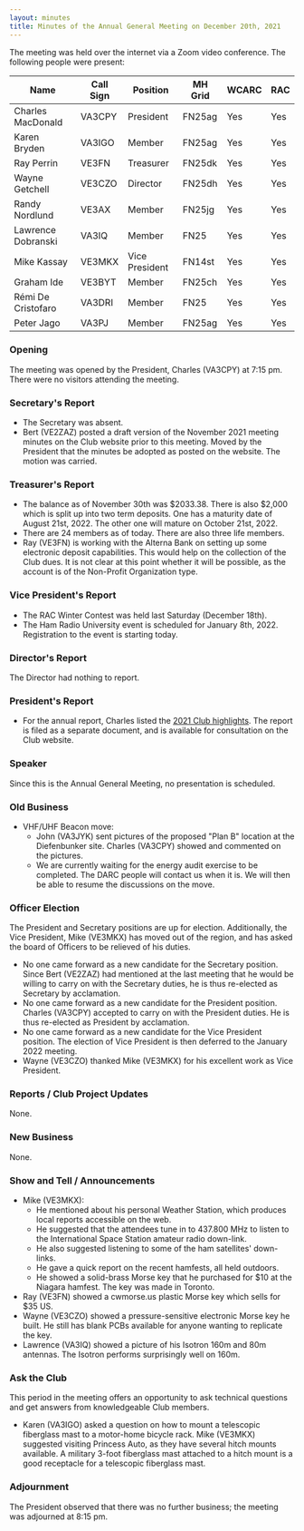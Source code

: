 ```yaml
---
layout: minutes
title: Minutes of the Annual General Meeting on December 20th, 2021
---
```

The meeting was held over the internet via a Zoom video conference.
The following people were present:

| Name                   | Call Sign  | Position         | MH Grid | WCARC | RAC |
|------------------------|------------|------------------|---------|-------|-----|
| Charles MacDonald      | VA3CPY     | President        | FN25ag  | Yes   | Yes |
| Karen Bryden           | VA3IGO     | Member           | FN25ag  | Yes   | Yes |
| Ray Perrin             | VE3FN      | Treasurer        | FN25dk  | Yes   | Yes |
| Wayne Getchell         | VE3CZO     | Director         | FN25dh  | Yes   | Yes |
| Randy Nordlund         | VE3AX      | Member           | FN25jg  | Yes   | Yes |
| Lawrence Dobranski     | VA3IQ      | Member           | FN25    | Yes   | Yes |
| Mike Kassay            | VE3MKX     | Vice President   | FN14st  | Yes   | Yes |
| Graham Ide             | VE3BYT     | Member           | FN25ch  | Yes   | Yes |
| Rémi De Cristofaro     | VA3DRI     | Member           | FN25    | Yes   | Yes |
| Peter Jago             | VA3PJ      | Member           | FN25ag  | Yes   | Yes |

### Opening
The meeting was opened by the President, Charles (VA3CPY) at 7:15 pm.
There were no visitors attending the meeting.

### Secretary's Report
- The Secretary was absent.
- Bert (VE2ZAZ) posted a draft version of the November 2021 meeting minutes on the Club website prior to this meeting. Moved by the President that the minutes be adopted as posted on the website. The motion was carried.

### Treasurer's Report
- The balance as of November 30th was $2033.38. There is also $2,000 which is split up into two term deposits. One has a maturity date of August 21st, 2022. The other one will mature on October 21st, 2022.
- There are 24 members as of today. There are also three life members.
- Ray (VE3FN) is working with the Alterna Bank on setting up some electronic deposit capabilities. This would help on the collection of the Club dues. It is not clear at this point whether it will be possible, as the account is of the Non-Profit Organization type.

### Vice President's Report
- The RAC Winter Contest was held last Saturday (December 18th).
- The Ham Radio University event is scheduled for January 8th, 2022. Registration to the event is starting today.

### Director's Report
The Director had nothing to report.

### President's Report
- For the annual report, Charles listed the [2021 Club highlights](report2021.html). The report is filed as a separate document, and is available for consultation on the Club website.

### Speaker
Since this is the Annual General Meeting, no presentation is scheduled.

### Old Business
- VHF/UHF Beacon move:
  - John (VA3JYK) sent pictures of the proposed "Plan B" location at the Diefenbunker site. Charles (VA3CPY) showed and commented on the pictures.
  - We are currently waiting for the energy audit exercise to be completed. The DARC people will contact us when it is. We will then be able to resume the discussions on the move.

### Officer Election
The President and Secretary positions are up for election. Additionally, the Vice President, Mike (VE3MKX) has moved out of the region, and has asked the board of Officers to be relieved of his duties.
- No one came forward as a new candidate for the Secretary position. Since Bert (VE2ZAZ) had mentioned at the last meeting that he would be willing to carry on with the Secretary duties, he is thus re-elected as Secretary by acclamation.
- No one came forward as a new candidate for the President position. Charles (VA3CPY) accepted to carry on with the President duties. He is thus re-elected as President by acclamation.
- No one came forward as a new candidate for the Vice President position. The election of Vice President is then deferred to the January 2022 meeting.
- Wayne (VE3CZO) thanked Mike (VE3MKX) for his excellent work as Vice President.

### Reports / Club Project Updates
None.

### New Business
None.

### Show and Tell / Announcements
- Mike (VE3MKX):
  - He mentioned about his personal Weather Station, which produces local reports accessible on the web.
  - He suggested that the attendees tune in to 437.800 MHz to listen to the International Space Station amateur radio down-link.
  - He also suggested listening to some of the ham satellites' down-links.
  - He gave a quick report on the recent hamfests, all held outdoors.
  - He showed a solid-brass Morse key that he purchased for $10 at the Niagara hamfest. The key was made in Toronto.
- Ray (VE3FN) showed a cwmorse.us plastic Morse key which sells for $35 US.
- Wayne (VE3CZO) showed a pressure-sensitive electronic Morse key he built. He still has blank PCBs available for anyone wanting to replicate the key.
- Lawrence (VA3IQ) showed a picture of his Isotron 160m and 80m antennas. The Isotron performs surprisingly well on 160m.

### Ask the Club
This period in the meeting offers an opportunity to ask technical questions and get answers from knowledgeable Club members.
- Karen (VA3IGO) asked a question on how to mount a telescopic fiberglass mast to a motor-home bicycle rack. Mike (VE3MKX) suggested visiting Princess Auto, as they have several hitch mounts available. A military 3-foot fiberglass mast attached to a hitch mount is a good receptacle for a telescopic fiberglass mast.

### Adjournment
The President observed that there was no further business; the meeting was adjourned at 8:15 pm.
